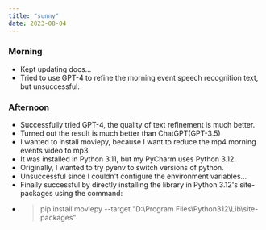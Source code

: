 ```yaml
---
title: "sunny"
date: 2023-08-04
---
```


### Morning
 - Kept updating docs...
 - Tried to use GPT-4 to refine the morning event speech recognition text, but unsuccessful.

### Afternoon
 - Successfully tried GPT-4, the quality of text refinement is much better.
 - Turned out the result is much better than ChatGPT(GPT-3.5)
 - I wanted to install moviepy, because I want to reduce the mp4 morning events video to mp3.
 - It was installed in Python 3.11, but my PyCharm uses Python 3.12.
 - Originally, I wanted to try pyenv to switch versions of python.
 - Unsuccessful since I couldn't configure the environment variables...
 - Finally successful by directly installing the library in Python 3.12's site-packages using the command:
 - >pip install moviepy --target "D:\Program Files\Python312\Lib\site-packages"